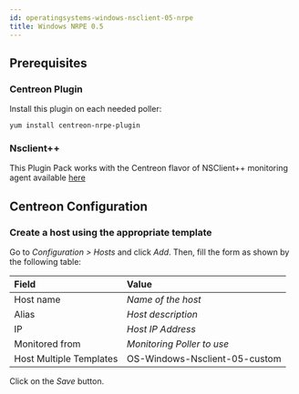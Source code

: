 ```yaml
---
id: operatingsystems-windows-nsclient-05-nrpe
title: Windows NRPE 0.5
---
```


## Prerequisites

### Centreon Plugin

Install this plugin on each needed poller:

``` shell
yum install centreon-nrpe-plugin
```

### Nsclient++

This Plugin Pack works with the Centreon flavor of NSClient++ monitoring agent available [here](https://github.com/centreon/centreon-nsclient-build/releases)

## Centreon Configuration

### Create a host using the appropriate template

Go to *Configuration \> Hosts* and click *Add*. Then, fill the form as shown by
the following table:

| Field                   | Value                         |
| :---------------------- | :---------------------------- |
| Host name               | *Name of the host*            |
| Alias                   | *Host description*            |
| IP                      | *Host IP Address*             |
| Monitored from          | *Monitoring Poller to use*    |
| Host Multiple Templates | OS-Windows-Nsclient-05-custom |

Click on the *Save* button.
